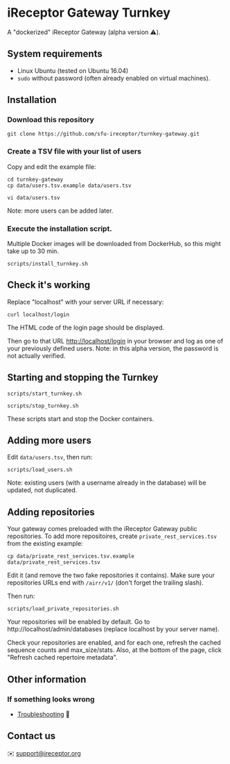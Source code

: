 # iReceptor Gateway Turnkey

A "dockerized" iReceptor Gateway (alpha version :warning:).

## System requirements

- Linux Ubuntu (tested on Ubuntu 16.04)
- `sudo` without password (often already enabled on virtual machines).
 
## Installation

### Download this repository

```
git clone https://github.com/sfu-ireceptor/turnkey-gateway.git
```

### Create a TSV file with your list of users

Copy and edit the example file:

```
cd turnkey-gateway
cp data/users.tsv.example data/users.tsv

vi data/users.tsv 
```

Note: more users can be added later.

### Execute the installation script.

Multiple Docker images will be downloaded from DockerHub, so this might take up to 30 min.

```
scripts/install_turnkey.sh
```

## Check it's working

Replace "localhost" with your server URL if necessary:

```
curl localhost/login
```

The HTML code of the login page should be displayed.

Then go to that URL <http://localhost/login> in your browser and log as one of your previously defined users. Note: in this alpha version, the password is not actually verified.


## Starting and stopping the Turnkey
```
scripts/start_turnkey.sh
```
```
scripts/stop_turnkey.sh
```

These scripts start and stop the Docker containers.

## Adding more users

Edit `data/users.tsv`, then run:

```
scripts/load_users.sh
```

Note: existing users (with a username already in the database) will be updated, not duplicated.

## Adding repositories

Your gateway comes preloaded with the iReceptor Gateway public repositories. To add more repositoires, create `private_rest_services.tsv` from the existing example:

```
cp data/private_rest_services.tsv.example data/private_rest_services.tsv
```

Edit it (and remove the two fake repositories it contains). Make sure your repositories URLs end with `/airr/v1/` (don't forget the trailing slash).

Then run:

```
scripts/load_private_repositories.sh
```

Your repositories will be enabled by default. Go to http://localhost/admin/databases (replace localhost by your server name).

Check your repositories are enabled, and for each one, refresh the cached sequence counts and max_size/stats. Also, at the bottom of the page, click "Refresh cached repertoire metadata".


## Other information

### If something looks wrong
- [Troubleshooting](doc/troubleshooting.md) :hammer:

## Contact us
:envelope: <support@ireceptor.org>